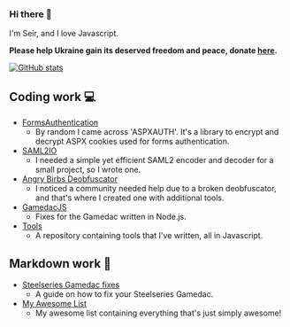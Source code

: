 ### Hi there 👋

I'm Seir, and I love Javascript.

**Please help Ukraine gain its deserved freedom and peace, donate [here](https://war.ukraine.ua/).**

[![GitHub stats](https://github-readme-stats.vercel.app/api?username=seirdotexe)]()

## Coding work 💻
* [FormsAuthentication](https://github.com/seirdotexe/FormsAuthentication)
  * By random I came across 'ASPXAUTH'. It's a library to encrypt and decrypt ASPX cookies used for forms authentication.
* [SAML2IO](https://github.com/seirdotexe/SAML2IO)
  * I needed a simple yet efficient SAML2 encoder and decoder for a small project, so I wrote one.
* [Angry Birbs Deobfuscator](https://github.com/seirdotexe/Angry-Birbs-Deobfuscator)
  * I noticed a community needed help due to a broken deobfuscator, and that's where I created one with additional tools.
* [GamedacJS](https://github.com/seirdotexe/GamedacJS)
  * Fixes for the Gamedac written in Node.js.
* [Tools](https://github.com/seirdotexe/tools)
  * A repository containing tools that I've written, all in Javascript.

## Markdown work 📝
* [Steelseries Gamedac fixes](https://github.com/seirdotexe/Steelseries-Gamedac-fixes)
  * A guide on how to fix your Steelseries Gamedac.
* [My Awesome List](https://github.com/seirdotexe/My-Awesome-List)
  * My awesome list containing everything that's just simply awesome!
